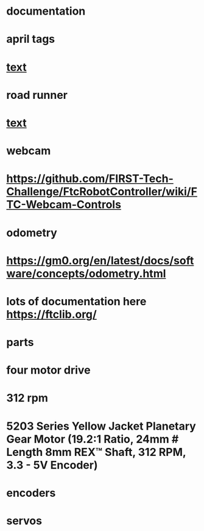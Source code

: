 
# documentation
# april tags 
# [text](https://ftc-docs.firstinspires.org/en/latest/apriltag/vision_portal/apriltag_library/apriltag-library.html)
# road runner
# [text](https://learnroadrunner.com/)
# webcam
# https://github.com/FIRST-Tech-Challenge/FtcRobotController/wiki/FTC-Webcam-Controls
# odometry
# https://gm0.org/en/latest/docs/software/concepts/odometry.html

# lots of documentation here https://ftclib.org/

# parts
# four motor drive 
# 312 rpm 
# 5203 Series Yellow Jacket Planetary Gear Motor (19.2:1 Ratio, 24mm # Length 8mm REX™ Shaft, 312 RPM, 3.3 - 5V Encoder)
# encoders 
# servos

